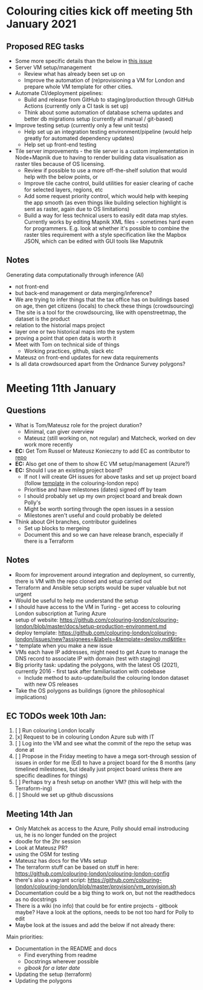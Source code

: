 # Colouring cities kick off meeting 5th January 2021

## Proposed REG tasks

- Some more specific details than the below in [this issue](https://github.com/colouring-london/colouring-london/issues/680)
- Server VM setup/management
  - Review what has already been set up on 
  - Improve the automation of (re)provisioning a VM for London and prepare whole VM template for other cities.
- Automate CI/deployment pipelines:
  - Build and release from GitHub to staging/production through GitHub Actions (currently only a CI task is set up)
  - Think about some automation of database schema updates and better db migrations setup (currently all manual / git-based)
- Improve testing setup (currently only a few unit tests)
  - Help set up an integration testing environment/pipeline (would help greatly for automated dependency updates)
  - Help set up front-end testing 
- Tile server improvements - the tile server is a custom implementation in Node+Mapnik due to having to render building data visualisation as raster tiles because of OS licensing.
  - Review if possible to use a more off-the-shelf solution that would help with the below points, or
  - Improve tile cache control, build utilities for easier clearing of cache for selected layers, regions, etc
  - Add some request priority control, which would help with keeping the app smooth (as even things like building selection highlight is sent as raster, again due to OS limitations)
  - Build a way for less technical users to easily edit data map styles. Currently works by editing Mapnik XML files - sometimes hard even for programmers. E.g. look at whether it's possible to combine the raster tiles requirement with a style specification like the Mapbox JSON, which can be edited with GUI tools like Maputnik



## Notes

Generating data computationally through inference (AI)

- not front-end
- but back-end management or data merging/inference?
- We are trying to infer things that the tax office has on buildings based on age, then get citizens (locals) to check these things (crowdsourcing)
- The site is a tool for the crowdsourcing, like with openstreetmap, the dataset is the product
- relation to the historial maps project
- layer one or two historical maps into the system
- proving a point that open data is worth it
- Meet with Tom on technical side of things
    - Working practices, github, slack etc
- Mateusz on front-end updates for new data requirements
- Is all data crowdsourced apart from the Ordnance Survey polygons?

# Meeting 11th January

## Questions

- What is Tom/Mateusz role for the project duration?
    - Minimal, can giver overview
    - Mateusz (still working on, not regular) and Matcheck, worked on dev work more recently
- **EC:** Get Tom Russel or Mateusz Konieczny to add EC as contributor to [repo](https://github.com/colouring-london/colouring-london)
- **EC:** Also get one of them to show EC VM setup/management (Azure?)
- **EC:** Should I use an existing project board?
    - If not I will create GH issues for above tasks and set up project board (follow [template](https://github.com/colouring-london/colouring-london/projects) in the colouring-london repo)
    - Prioritise and have milestones (dates) signed off by team
    - I should probably set up my own project board and break down Polly's 
    - Might be worth sorting through the open issues in a session
    - Milestones aren't useful and could probably be deleted
- Think about GH branches, contributor guidelines
     - Set up blocks to mergeing
     - Document this and so we can have release branch, especially if there is a Terraform

## Notes

- Room for improvement around integration and deployment, so currently, there is VM with the repo cloned and setup carried out
- Terraform and Ansible setup scripts would be super valuable but not urgent
- Would be useful to help me understand the setup
- I should have access to the VM in Turing - get access to colouring London subscription at Turing Azure
- setup of website: https://github.com/colouring-london/colouring-london/blob/master/docs/setup-production-environment.md 
- deploy template: https://github.com/colouring-london/colouring-london/issues/new?assignees=&labels=&template=deploy.md&title= 
- ^ template when you make a new issue
- VMs each have IP addresses, might need to get Azure to manage the DNS record to associate IP with domain (test with staging)
- Big priority task: updating the polygons, with the latest OS (2021), currently 2016 - first task after familiarisation with codebase
    - Include method to auto-update/build the colouring london dataset with new OS releases
- Take the OS polygons as buildings (ignore the philosophical implications)

## EC TODOs week 10th Jan:

1. [ ] Run colouring London locally
2. [x] Request to be in colouring London Azure sub with IT
3. [ ] Log into the VM and see what the commit of the repo the setup was done at
4. [ ] Propose in the Friday meeting to have a mega sort-through session of issues in order for me (Ed) to have a project board for the 8 months (any timelined milestones, but ideally just project board unless there are specific deadlines for things)
5. [ ] Perhaps try a fresh setup on another VM? (this will help with the Terraform-ing)
6. [ ] Should we set up github discussions

## Meeting 14th Jan

- Only Matchek as access to the Azure, Polly should email instroducing us, he is no longer funded on the project
- doodle for the 2hr session
- Look at Mateusz PR?
- using the OSM for testing 
- Mateusz has docs for the VMs setup
- The terraform stuff can be based on stuff in here: https://github.com/colouring-london/colouring-london-config 
- there's also a vagrant script: https://github.com/colouring-london/colouring-london/blob/master/provision/vm_provision.sh
- Documentation could be a big thing to work on, but not the readthedocs as no docstrings
- There is a wiki (no info) that could be for entire projects - gitbook maybe? Have a look at the options, needs to be not too hard for Polly to edit
- Maybe look at the issues and add the below if not already there:

Main priorities:
- Documentation in the README and docs
    - Find everything from readme
    - Docstrings wherever possible
    - *gibook for a later date*
- Updating the setup (terraform)
- Updating the polygons
